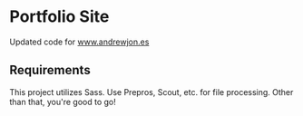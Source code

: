 # Portfolio Site
Updated code for www.andrewjon.es

## Requirements
This project utilizes Sass. Use Prepros, Scout, etc. for file processing. Other than that, you're good to go!
